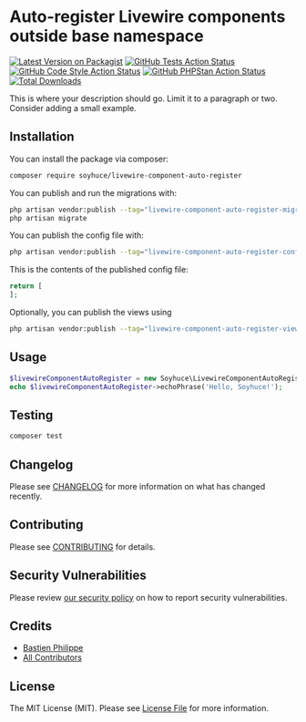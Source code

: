# Auto-register Livewire components outside base namespace

[![Latest Version on Packagist](https://img.shields.io/packagist/v/soyhuce/livewire-component-auto-register.svg?style=flat-square)](https://packagist.org/packages/soyhuce/livewire-component-auto-register)
[![GitHub Tests Action Status](https://img.shields.io/github/actions/workflow/status/soyhuce/livewire-component-auto-register/run-tests.yml?branch=main&label=tests&style=flat-square)](https://github.com/soyhuce/livewire-component-auto-register/actions?query=workflow%3Arun-tests+branch%3Amain)
[![GitHub Code Style Action Status](https://img.shields.io/github/actions/workflow/status/soyhuce/livewire-component-auto-register/fix-php-code-style-issues.yml?branch=main&label=code%20style&style=flat-square)](https://github.com/soyhuce/livewire-component-auto-register/actions?query=workflow%3A"Fix+PHP+code+style+issues"+branch%3Amain)
[![GitHub PHPStan Action Status](https://img.shields.io/github/actions/workflow/status/soyhuce/livewire-component-auto-register/phpstan.yml?branch=main&label=phpstan)](https://github.com/soyhuce/livewire-component-auto-register/actions?query=workflow%3APHPStan+branch%3Amain)
[![Total Downloads](https://img.shields.io/packagist/dt/soyhuce/livewire-component-auto-register.svg?style=flat-square)](https://packagist.org/packages/soyhuce/livewire-component-auto-register)

This is where your description should go. Limit it to a paragraph or two. Consider adding a small example.

## Installation

You can install the package via composer:

```bash
composer require soyhuce/livewire-component-auto-register
```

You can publish and run the migrations with:

```bash
php artisan vendor:publish --tag="livewire-component-auto-register-migrations"
php artisan migrate
```

You can publish the config file with:

```bash
php artisan vendor:publish --tag="livewire-component-auto-register-config"
```

This is the contents of the published config file:

```php
return [
];
```

Optionally, you can publish the views using

```bash
php artisan vendor:publish --tag="livewire-component-auto-register-views"
```

## Usage

```php
$livewireComponentAutoRegister = new Soyhuce\LivewireComponentAutoRegister();
echo $livewireComponentAutoRegister->echoPhrase('Hello, Soyhuce!');
```

## Testing

```bash
composer test
```

## Changelog

Please see [CHANGELOG](CHANGELOG.md) for more information on what has changed recently.

## Contributing

Please see [CONTRIBUTING](.github/CONTRIBUTING.md) for details.

## Security Vulnerabilities

Please review [our security policy](../../security/policy) on how to report security vulnerabilities.

## Credits

- [Bastien Philippe](https://github.com/bastien-phi)
- [All Contributors](../../contributors)

## License

The MIT License (MIT). Please see [License File](LICENSE.md) for more information.
